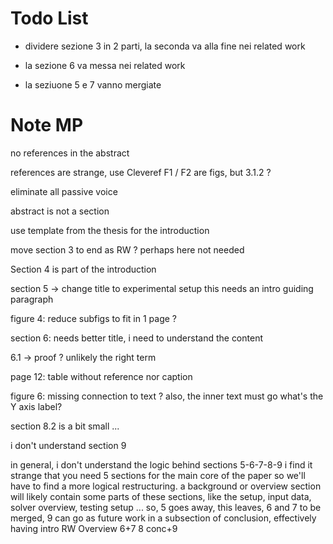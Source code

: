 # Todo List
 - dividere sezione 3 in 2 parti, la seconda va alla fine nei related work

 - la sezione 6 va messa nei related work

 - la seziuone 5 e 7 vanno mergiate

# Note MP
no references in the abstract

references are strange, use Cleveref
F1 / F2 are figs, but 3.1.2 ?

eliminate all passive voice

abstract is not a section

use template from the thesis for the introduction

move section 3 to end as RW ? perhaps here not needed

Section 4 is part of the introduction

section 5 -> change title to experimental setup
this needs an intro guiding paragraph

figure 4: reduce subfigs to fit in 1 page ?

section 6: needs better title, i need to understand the content

6.1 -> proof ? unlikely the right term

page 12: table without reference nor caption

figure 6: missing connection to text ?
also, the inner text must go
what's the Y axis label?

section 8.2 is a bit small ...

i don't understand section 9

in general, i don't understand the logic behind sections 5-6-7-8-9
i find it strange that you need 5 sections for the main core of the paper so we'll have to find a more logical restructuring.
a background or overview section will likely contain some parts of these sections, like the setup, input data, solver overview, testing setup ...
so, 5 goes away, this leaves, 6 and 7 to be merged, 9 can go as future work in a subsection of conclusion, effectively having
intro
RW
Overview
6+7
8
conc+9